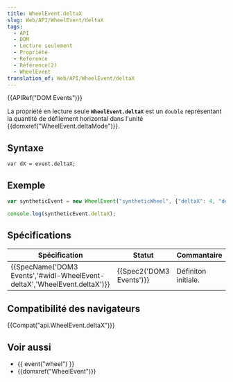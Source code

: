 ```yaml
---
title: WheelEvent.deltaX
slug: Web/API/WheelEvent/deltaX
tags:
  - API
  - DOM
  - Lecture seulement
  - Propriété
  - Reference
  - Référence(2)
  - WheelEvent
translation_of: Web/API/WheelEvent/deltaX
---
```

{{APIRef("DOM Events")}}

La propriété en lecture seule **`WheelEvent.deltaX`** est un `double` représentant la quantité de défilement horizontal dans l'unité {{domxref("WheelEvent.deltaMode")}}.

## Syntaxe

    var dX = event.deltaX;

## Exemple

```js
var syntheticEvent = new WheelEvent("syntheticWheel", {"deltaX": 4, "deltaMode": 0});

console.log(syntheticEvent.deltaX);
```

## Spécifications

| Spécification                                                                                    | Statut                           | Commantaire         |
| ------------------------------------------------------------------------------------------------ | -------------------------------- | ------------------- |
| {{SpecName('DOM3 Events','#widl-WheelEvent-deltaX','WheelEvent.deltaX')}} | {{Spec2('DOM3 Events')}} | Définiton initiale. |

## Compatibilité des navigateurs

{{Compat("api.WheelEvent.deltaX")}}

## Voir aussi

- {{ event("wheel") }}
- {{domxref("WheelEvent")}}
